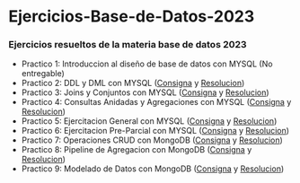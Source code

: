 # Ejercicios-Base-de-Datos-2023
### Ejercicios resueltos de la materia base de datos 2023

- Practico 1: Introduccion al diseño de base de datos con MYSQL (No entregable)
- Practico 2: DDL y DML con MYSQL ([Consigna](https://github.com/FranMartiarena/Ejercicios-Base-de-Datos-2023/blob/main/practico%202/Bases%20de%20Datos%20-%20Pr%C3%A1ctico%202_%20DDL%20y%20DML.docx.pdf) y [Resolucion](https://github.com/FranMartiarena/Ejercicios-Base-de-Datos-2023/blob/main/practico%202/Martiarena_Francisco_p02.sql))
- Practico 3: Joins y Conjuntos con MYSQL ([Consigna](https://github.com/FranMartiarena/Ejercicios-Base-de-Datos-2023/blob/main/practico%203/Bases%20de%20Datos%20-%20Pr%C3%A1ctico%203_%20Joins%20y%20Conjuntos.docx.pdf) y [Resolucion](https://github.com/FranMartiarena/Ejercicios-Base-de-Datos-2023/blob/main/practico%203/Martiarena_Francisco_p03.sql))
- Practico 4: Consultas Anidadas y Agregaciones con MYSQL ([Consigna](https://github.com/FranMartiarena/Ejercicios-Base-de-Datos-2023/blob/main/practico%204/Bases%20de%20Datos%20-%20Pr%C3%A1ctico%204_%20Consultas%20Anidadas.docx.pdf) y [Resolucion](https://github.com/FranMartiarena/Ejercicios-Base-de-Datos-2023/blob/main/practico%204/Martiarena_Francisco_p04.sql))
- Practico 5: Ejercitacion General con MYSQL ([Consigna](https://github.com/FranMartiarena/Ejercicios-Base-de-Datos-2023/blob/main/practico%205/Bases%20de%20Datos%20-%20Pr%C3%A1ctico%205_%20General.docx.pdf) y [Resolucion](https://github.com/FranMartiarena/Ejercicios-Base-de-Datos-2023/blob/main/practico%205/p5.sql))
- Practico 6: Ejercitacion Pre-Parcial con MYSQL ([Consigna](https://github.com/FranMartiarena/Ejercicios-Base-de-Datos-2023/blob/main/practico%206/Bases%20de%20Datos%20-%20Pr%C3%A1ctico%206_%20Repaso%20Pre-Parcial.docx.pdf) y [Resolucion](https://github.com/FranMartiarena/Ejercicios-Base-de-Datos-2023/blob/main/practico%206/p6fran.sql))
- Practico 7: Operaciones CRUD con MongoDB ([Consigna](https://github.com/FranMartiarena/Ejercicios-Base-de-Datos-2023/blob/main/practico%207/Bases%20de%20Datos%20-%20Pr%C3%A1ctico%207_%20Operaciones%20CRUD%20en%20MongoDB.docx.pdf) y [Resolucion](https://github.com/FranMartiarena/Ejercicios-Base-de-Datos-2023/blob/main/practico%207/practico7))
- Practico 8: Pipeline de Agregacion con MongoDB ([Consigna](https://github.com/FranMartiarena/Ejercicios-Base-de-Datos-2023/blob/main/practico%208/Bases%20de%20Datos%20-%20Pr%C3%A1ctico%208_%20Pipeline%20de%20agregaci%C3%B3n%20en%20MongoDB.docx.pdf) y [Resolucion](https://github.com/FranMartiarena/Ejercicios-Base-de-Datos-2023/blob/main/practico%208/practico8))
- Practico 9: Modelado de Datos con MongoDB ([Consigna](https://github.com/FranMartiarena/Ejercicios-Base-de-Datos-2023/blob/main/practico%209/Bases%20de%20Datos%20-%20Pr%C3%A1ctico%209_%20Modelado%20de%20datos%20en%20MongoDB.docx.pdf) y [Resolucion](https://github.com/FranMartiarena/Ejercicios-Base-de-Datos-2023/blob/main/practico%209/practico9))

